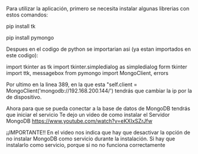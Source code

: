 Para utilizar la aplicación, primero se necesita instalar algunas librerias con estos comandos:

pip install tk

pip install pymongo

Despues en el codigo de python se importarian asi (ya estan importados en este codigo):

import tkinter as tk
import tkinter.simpledialog as simpledialog
form tkinter import ttk, messagebox
from pymongo import MongoClient, errors

Por ultimo en la linea 389, en la que esta "self.client = MongoClient('mongodb://192.168.200.144/')
tendrás que cambiar la ip por la de dispositivo.

Ahora para que se pueda conectar a la base de datos de MongoDB tendrás que iniciar el servicio
Te dejo un video de como instalar el Servidor MongoDB
https://www.youtube.com/watch?v=eKXIxSZrJfw

¡¡IMPORTANTE!!
En el video nos indica que hay que desactivar la opción de no instalar MongoDB como servicio durante la instalación. Si hay que instalarlo como servicio, porque si no no funciona correctamente



